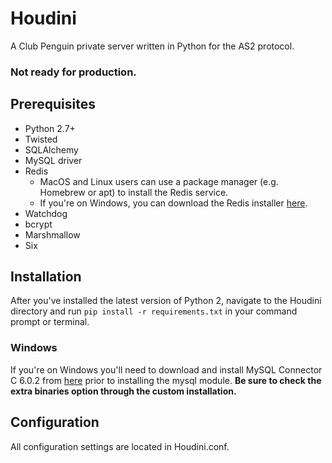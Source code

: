 # Houdini
A Club Penguin private server written in Python for the AS2 protocol.

### Not ready for production.

## Prerequisites
* Python 2.7+
* Twisted
* SQLAlchemy
* MySQL driver
* Redis
	* MacOS and Linux users can use a package manager (e.g. Homebrew or apt) to install the Redis service.
	* If you're on Windows, you can download the Redis installer [here](https://github.com/MicrosoftArchive/redis/releases).
* Watchdog
* bcrypt
* Marshmallow
* Six

## Installation
After you've installed the latest version of Python 2, navigate to the Houdini directory and run `pip install -r requirements.txt` in your command prompt or terminal.

### Windows
If you're on Windows you'll need to download and install MySQL Connector C 6.0.2 from [here](http://dev.mysql.com/downloads/connector/c/6.0.html#downloads) prior to installing the mysql module. __Be sure to check the extra binaries option through the custom installation.__

## Configuration
All configuration settings are located in Houdini.conf.
